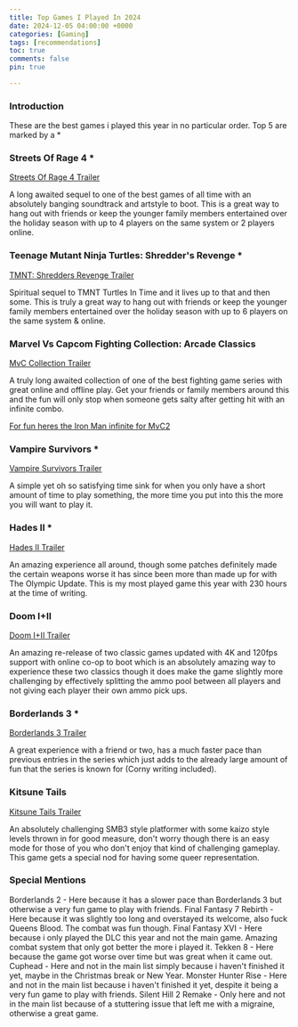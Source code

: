 ```yaml
---
title: Top Games I Played In 2024
date: 2024-12-05 04:00:00 +0000
categories: [Gaming]
tags: [recommendations]
toc: true
comments: false
pin: true

---
```


### Introduction

These are the best games i played this year in no particular order.
Top 5 are marked by a *

### Streets Of Rage 4 *

[Streets Of Rage 4 Trailer](https://www.youtube.com/watch?v=owbKz1qcnUI)

A long awaited sequel to one of the best games of all time with an absolutely banging soundtrack and artstyle to boot. This is a great way to hang out with friends or keep the younger family members entertained over the holiday season with up to 4 players on the same system or 2 players online.

### Teenage Mutant Ninja Turtles: Shredder's Revenge *

[TMNT: Shredders Revenge Trailer](https://www.youtube.com/watch?v=ozKsDzumb0c)

Spiritual sequel to TMNT Turtles In Time and it lives up to that and then some. This is truly a great way to hang out with friends or keep the younger family members entertained over the holiday season with up to 6 players on the same system & online.

### Marvel Vs Capcom Fighting Collection: Arcade Classics

[MvC Collection Trailer](https://www.youtube.com/watch?v=LLS4-W4Yq84)

A truly long awaited collection of one of the best fighting game series with great online and offline play. Get your friends or family members around this and the fun will only stop when someone gets salty after getting hit with an infinite combo.

[For fun heres the Iron Man infinite for MvC2](https://www.youtube.com/watch?v=vpYdEjvAg3k)

### Vampire Survivors *

[Vampire Survivors Trailer](https://www.youtube.com/watch?v=aS7JqyHdQQA)

A simple yet oh so satisfying time sink for when you only have a short amount of time to play something, the more time you put into this the more you will want to play it.

### Hades II *

[Hades II Trailer](https://www.youtube.com/watch?v=WH3jT53hIYM)

An amazing experience all around, though some patches definitely made the certain weapons worse it has since been more than made up for with The Olympic Update. This is my most played game this year with 230 hours at the time of writing.

### Doom I+II

[Doom I+II Trailer](https://www.youtube.com/watch?v=-4-xswoPRpo)

An amazing re-release of two classic games updated with 4K and 120fps support with online co-op to boot which is an absolutely amazing way to experience these two classics though it does make the game slightly more challenging by effectively splitting the ammo pool between all players and not giving each player their own ammo pick ups.

### Borderlands 3 *

[Borderlands 3 Trailer](https://www.youtube.com/watch?v=n7mUwX5IPRs)

A great experience with a friend or two, has a much faster pace than previous entries in the series which just adds to the already large amount of fun that the series is known for (Corny writing included). 

### Kitsune Tails

[Kitsune Tails Trailer](https://www.youtube.com/watch?v=jfhhm0DuJYs)

An absolutely challenging SMB3 style platformer with some kaizo style levels thrown in for good measure, don't worry though there is an easy mode for those of you who don't enjoy that kind of challenging gameplay. This game gets a special nod for having some queer representation.

### Special Mentions

Borderlands 2 - Here because it has a slower pace than Borderlands 3 but otherwise a very fun game to play with friends.
Final Fantasy 7 Rebirth - Here because it was slightly too long and overstayed its welcome, also fuck Queens Blood. The combat was fun though.
Final Fantasy XVI - Here because i only played the DLC this year and not the main game. Amazing combat system that only got better the more i played it.
Tekken 8 - Here because the game got worse over time but was great when it came out.
Cuphead - Here and not in the main list simply because i haven't finished it yet, maybe in the Christmas break or New Year.
Monster Hunter Rise - Here and not in the main list because i haven't finished it yet, despite it being a very fun game to play with friends.
Silent Hill 2 Remake - Only here and not in the main list because of a stuttering issue that left me with a migraine, otherwise a great game.
